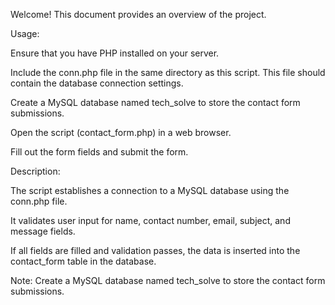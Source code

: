 Welcome! This document provides an overview of the project.


Usage:

Ensure that you have PHP installed on your server.

Include the conn.php file in the same directory as this script. This file should contain the database connection settings.

Create a MySQL database named tech_solve to store the contact form submissions.

Open the script (contact_form.php) in a web browser.

Fill out the form fields and submit the form.




Description:

The script establishes a connection to a MySQL database using the conn.php file.

It validates user input for name, contact number, email, subject, and message fields.

If all fields are filled and validation passes, the data is inserted into the contact_form table in the database.



Note:  Create a MySQL database named tech_solve to store the contact form submissions.

